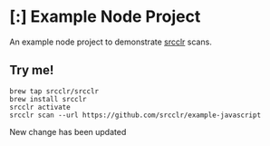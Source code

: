 # [:] Example Node Project

An example node project to demonstrate [srcclr](https://www.srcclr.com) scans.

## Try me! 

```
brew tap srcclr/srcclr
brew install srcclr
srcclr activate
srcclr scan --url https://github.com/srcclr/example-javascript
```
New change has been updated
